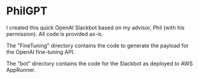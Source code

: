 # PhilGPT

I created this quick OpenAI Slackbot based on my advisor, Phil (with his permission). All code is provided as-is.

The "FineTuning" directory contains the code to generate the payload for the OpenAI fine-tuning API.

The "bot" directory contains the code for the Slackbot as deployed to AWS AppRunner.